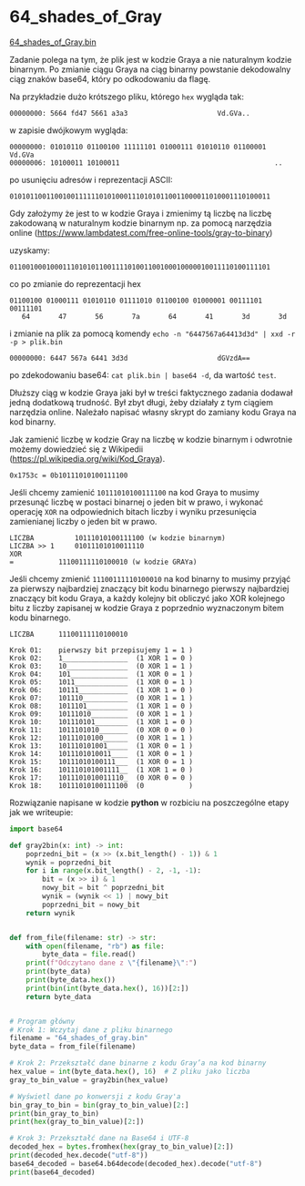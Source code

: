 # 64_shades_of_Gray
[64_shades_of_Gray.bin](../../_resources/64_shades_of_Gray.bin)

Zadanie polega na tym, że plik jest w kodzie Graya a nie naturalnym kodzie binarnym. Po zmianie ciągu Graya na ciąg binarny powstanie dekodowalny ciąg znaków base64, który po odkodowaniu da flagę. 

Na przykładzie dużo krótszego pliku, którego `hex` wygląda tak:
```
00000000: 5664 fd47 5661 a3a3                      Vd.GVa..
```
w zapisie dwójkowym wygląda:
```
00000000: 01010110 01100100 11111101 01000111 01010110 01100001  Vd.GVa
00000006: 10100011 10100011                                      ..
```
po usunięciu adresów i reprezentacji ASCII:
```
0101011001100100111111010100011101010110011000011010001110100011
```
Gdy założymy że jest to w kodzie Graya i zmienimy tą liczbę na liczbę zakodowaną w naturalnym kodzie binarnym np. za pomocą narzędzia online (https://www.lambdatest.com/free-online-tools/gray-to-binary)

uzyskamy:
```
0110010001000111010101100111101001100100010000010011110100111101
```
co po zmianie do reprezentacji hex
```
01100100 01000111 01010110 01111010 01100100 01000001 00111101 00111101
   64       47       56       7a       64       41       3d       3d
```

i zmianie na plik za pomocą komendy `echo -n "6447567a64413d3d" | xxd -r -p > plik.bin`  

```
00000000: 6447 567a 6441 3d3d                      dGVzdA==
```

po zdekodowaniu base64: `cat plik.bin | base64 -d`, da wartość `test`.

Dłuższy ciąg w kodzie Graya jaki był w treści faktycznego zadania dodawał jedną dodatkową trudność. Był zbyt długi, żeby działały z tym ciągiem narzędzia online. Należało napisać własny skrypt do zamiany kodu Graya na kod binarny.

Jak zamienić liczbę w kodzie Gray na liczbę w kodzie binarnym i odwrotnie możemy dowiedzieć się z Wikipedii (https://pl.wikipedia.org/wiki/Kod_Graya).

`0x1753c = 0b10111010100111100`

Jeśli chcemy zamienić `10111010100111100` na kod Graya to musimy przesunąć liczbę w postaci binarnej o jeden bit w prawo, i wykonać operację `XOR` na odpowiednich bitach liczby i wyniku przesunięcia zamienianej liczby o jeden bit w prawo.

```
LICZBA      	10111010100111100 (w kodzie binarnym)
LICZBA >> 1 	01011101010011110
XOR
=  	        11100111110100010 (w kodzie GRAYa)
```

Jeśli chcemy zmienić `11100111110100010` na kod binarny to musimy przyjąć za pierwszy najbardziej znaczący bit kodu binarnego pierwszy najbardziej znaczący bit kodu Graya, a każdy kolejny bit obliczyć jako XOR kolejnego bitu z liczby zapisanej w kodzie Graya z poprzednio wyznaczonym bitem kodu binarnego. 
```
LICZBA      11100111110100010

Krok 01:    pierwszy bit przepisujemy 1 = 1 )
Krok 02:    1________________  (1 XOR 1 = 0 )
Krok 03:    10_______________  (0 XOR 1 = 1 )
Krok 04:    101______________  (1 XOR 0 = 1 )
Krok 05:    1011_____________  (1 XOR 0 = 1 )
Krok 06:    10111____________  (1 XOR 1 = 0 )
Krok 07:    101110___________  (0 XOR 1 = 1 )
Krok 08:    1011101__________  (1 XOR 1 = 0 )
Krok 09:    10111010_________  (0 XOR 1 = 1 )
Krok 10:    101110101________  (1 XOR 1 = 0 )
Krok 11:    1011101010_______  (0 XOR 0 = 0 )
Krok 12:    10111010100______  (0 XOR 1 = 1 )
Krok 13:    101110101001_____  (1 XOR 0 = 1 )
Krok 14:    1011101010011____  (1 XOR 0 = 1 )
Krok 15:    10111010100111___  (1 XOR 0 = 1 )
Krok 16:    101110101001111__  (1 XOR 1 = 0 )
Krok 17:    1011101010011110_  (0 XOR 0 = 0 )
Krok 18:    10111010100111100  (0           )
```

Rozwiązanie napisane w kodzie **python** w rozbiciu na poszczególne etapy jak we writeupie:
```python
import base64

def gray2bin(x: int) -> int:
    poprzedni_bit = (x >> (x.bit_length() - 1)) & 1
    wynik = poprzedni_bit
    for i in range(x.bit_length() - 2, -1, -1):
        bit = (x >> i) & 1
        nowy_bit = bit ^ poprzedni_bit
        wynik = (wynik << 1) | nowy_bit
        poprzedni_bit = nowy_bit
    return wynik


def from_file(filename: str) -> str:
    with open(filename, "rb") as file:
        byte_data = file.read()
    print(f"Odczytano dane z \"{filename}\":")
    print(byte_data)
    print(byte_data.hex())
    print(bin(int(byte_data.hex(), 16))[2:])
    return byte_data


# Program główny
# Krok 1: Wczytaj dane z pliku binarnego
filename = "64_shades_of_gray.bin"
byte_data = from_file(filename)

# Krok 2: Przekształć dane binarne z kodu Gray’a na kod binarny
hex_value = int(byte_data.hex(), 16)  # Z pliku jako liczba
gray_to_bin_value = gray2bin(hex_value)

# Wyświetl dane po konwersji z kodu Gray'a
bin_gray_to_bin = bin(gray_to_bin_value)[2:]
print(bin_gray_to_bin)
print(hex(gray_to_bin_value)[2:])

# Krok 3: Przekształć dane na Base64 i UTF-8
decoded_hex = bytes.fromhex(hex(gray_to_bin_value)[2:])
print(decoded_hex.decode("utf-8"))
base64_decoded = base64.b64decode(decoded_hex).decode("utf-8")
print(base64_decoded)

```
